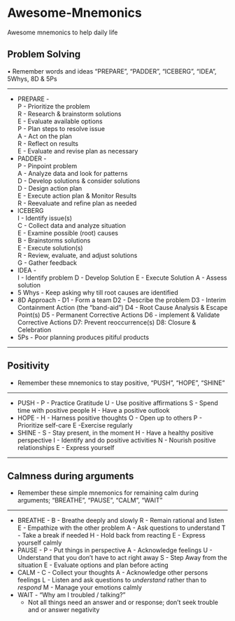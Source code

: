 # Awesome-Mnemonics
Awesome mnemonics to help daily life
## Problem Solving
• Remember words and ideas “PREPARE”, “PADDER”, “ICEBERG”, “IDEA”, 5Whys,  8D & 5Ps
- - - -
* PREPARE -  
P - Prioritize the problem  
R - Research & brainstorm solutions  
E - Evaluate available options  
P - Plan steps to resolve issue  
A - Act on the plan  
R - Reflect on results  
E - Evaluate and revise plan as necessary  
* PADDER -  
P - Pinpoint problem  
A - Analyze data and look for patterns  
D - Develop solutions & consider solutions   
D - Design action plan  
E - Execute action plan & Monitor Results  
R - Reevaluate and refine plan as needed  
 * lCEBERG  
I - Identify issue(s)  
C - Collect data and analyze situation  
E - Examine possible (root) causes  
B - Brainstorms solutions  
E - Execute solution(s)  
R - Review, evaluate, and adjust solutions  
G - Gather feedback  
* IDEA -  
I - Identify problem 
D - Develop Solution
E - Execute Solution 
A - Assess solution 
* 5 Whys - Keep asking why till root causes are identified
* 8D Approach - 
D1 - Form a team
D2 - Describe the problem 
D3 - Interim Containment Action (the “band-aid”)
D4 - Root Cause Analysis & Escape Point(s)
D5 - Permanent Corrective Actions 
D6 - implement & Validate Corrective Actions
D7: Prevent reoccurrence(s)
D8: Closure & Celebration
* 5Ps - Poor planning produces pitiful products  
- - - -
## Positivity
* Remember these mnemonics to stay positive, “PUSH”, “HOPE”, “SHINE”
- - - -
* PUSH - 
P - Practice Gratitude 
U -  Use positive affirmations 
S - Spend time with positive people 
H - Have a positive outlook
* HOPE - 
H - Harness positive thoughts
O - Open up to others
P - Prioritize self-care
E -Exercise regularly
* SHINE  -
S - Stay present, in the moment
H - Have a healthy positive perspective 
I - Identify and do positive activities 
N - Nourish positive relationships 
E - Express yourself 
- - - -
## Calmness during arguments
* Remember these simple mnemonics for remaining calm during arguments; “BREATHE”, “PAUSE”, “CALM”,  “WAIT”
- - - -
* BREATHE -
B - Breathe deeply and slowly 
R - Remain rational and listen
E - Empathize with the other problem
A - Ask questions to understand 
T - Take a break if needed
H - Hold back from reacting
E - Express yourself calmly
* PAUSE -
P - Put things in perspective 
A - Acknowledge feelings 
U - Understand that you don’t have to act right away
S - Step Away from the situation 
E - Evaluate options and plan before acting 
* CALM -
C - Collect your thoughts
A - Acknowledge other persons feelings
L - Listen and ask questions to *understand*  rather than to *respond* 
M  - Manage your emotions calmly
* WAIT -  “Why am I troubled / talking?”
	* Not all things need an answer and or response; don’t seek trouble and or answer negativity 


